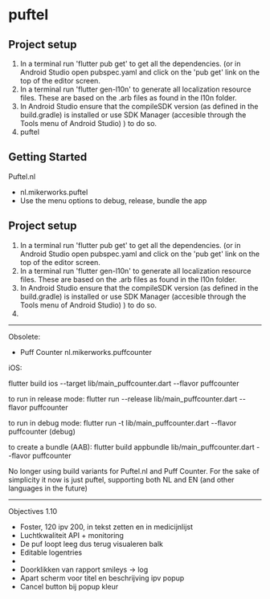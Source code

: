 # puftel


## Project setup
1. In a terminal run 'flutter pub get' to get all the dependencies. (or in Android Studio open pubspec.yaml and click on the 'pub get' link on the top of
   the editor screen.
2. In a terminal run 'flutter gen-l10n' to generate all localization resource files. These are based on the .arb files as found in the l10n folder.
3. In Android Studio ensure that the compileSDK version (as defined in the build.gradle) is installed or use SDK Manager (accesible through the Tools menu of
   Android Studio) ) to do so.
4. 
   puftel

## Getting Started

Puftel.nl
- nl.mikerworks.puftel
- Use the menu options to debug, release, bundle the app

## Project setup
1. In a terminal run 'flutter pub get' to get all the dependencies. (or in Android Studio open pubspec.yaml and click on the 'pub get' link on the top of
   the editor screen.
2. In a terminal run 'flutter gen-l10n' to generate all localization resource files. These are based on the .arb files as found in the l10n folder.
3. In Android Studio ensure that the compileSDK version (as defined in the build.gradle) is installed or use SDK Manager (accesible through the Tools menu of
   Android Studio) ) to do so.
4. 

---


Obsolete:

- Puff Counter
  nl.mikerworks.puffcounter

iOS:

flutter build ios --target lib/main_puffcounter.dart --flavor puffcounter


to run in release mode:
flutter run --release lib/main_puffcounter.dart --flavor puffcounter

to run in debug mode:
flutter run -t lib/main_puffcounter.dart --flavor puffcounter (debug)

to create a bundle (AAB):
flutter build appbundle  lib/main_puffcounter.dart --flavor puffcounter

No longer using build variants for Puftel.nl and Puff Counter. For the sake of simplicity it now is
just puftel, supporting both NL and EN (and other languages in the future)

---

Objectives 1.10

- Foster, 120 ipv 200, in tekst zetten en in medicijnlijst
- Luchtkwaliteit API + monitoring
- De puf loopt leeg dus terug visualeren balk
- Editable logentries
- 
- Doorklikken van rapport smileys -> log
- Apart scherm voor titel en beschrijving ipv popup
- Cancel button bij popup kleur
